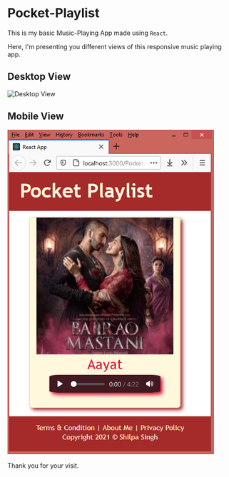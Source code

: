 # Pocket-Playlist
This is my basic Music-Playing App made using `React`.

Here, I'm presenting you different views of this responsive music playing app.

## Desktop View

![Desktop View](Pocket_Playlist_Desktop.PNG)

## Mobile View

![Mobile View](Pocket_Playlist_Mobile.PNG)

Thank you for your visit.
